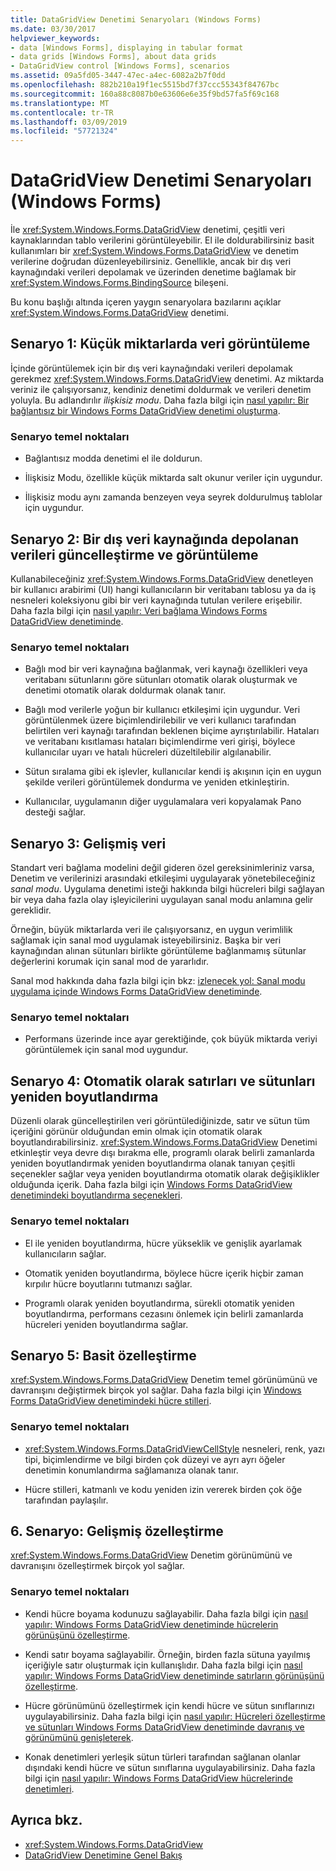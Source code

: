 ```yaml
---
title: DataGridView Denetimi Senaryoları (Windows Forms)
ms.date: 03/30/2017
helpviewer_keywords:
- data [Windows Forms], displaying in tabular format
- data grids [Windows Forms], about data grids
- DataGridView control [Windows Forms], scenarios
ms.assetid: 09a5fd05-3447-47ec-a4ec-6082a2b7f0dd
ms.openlocfilehash: 882b210a19f1ec5515bd7f37ccc55343f84767bc
ms.sourcegitcommit: 160a88c8087b0e63606e6e35f9bd57fa5f69c168
ms.translationtype: MT
ms.contentlocale: tr-TR
ms.lasthandoff: 03/09/2019
ms.locfileid: "57721324"
---
```

# <a name="datagridview-control-scenarios-windows-forms"></a>DataGridView Denetimi Senaryoları (Windows Forms)
İle <xref:System.Windows.Forms.DataGridView> denetimi, çeşitli veri kaynaklarından tablo verilerini görüntüleyebilir. El ile doldurabilirsiniz basit kullanımları bir <xref:System.Windows.Forms.DataGridView> ve denetim verilerine doğrudan düzenleyebilirsiniz. Genellikle, ancak bir dış veri kaynağındaki verileri depolamak ve üzerinden denetime bağlamak bir <xref:System.Windows.Forms.BindingSource> bileşeni.  
  
 Bu konu başlığı altında içeren yaygın senaryolara bazılarını açıklar <xref:System.Windows.Forms.DataGridView> denetimi.  
  
## <a name="scenario-1-displaying-small-amounts-of-data"></a>Senaryo 1: Küçük miktarlarda veri görüntüleme  
 İçinde görüntülemek için bir dış veri kaynağındaki verileri depolamak gerekmez <xref:System.Windows.Forms.DataGridView> denetimi. Az miktarda veriniz ile çalışıyorsanız, kendiniz denetimi doldurmak ve verileri denetim yoluyla. Bu adlandırılır *ilişkisiz modu*. Daha fazla bilgi için [nasıl yapılır: Bir bağlantısız bir Windows Forms DataGridView denetimi oluşturma](how-to-create-an-unbound-windows-forms-datagridview-control.md).  
  
### <a name="scenario-key-points"></a>Senaryo temel noktaları  
  
-   Bağlantısız modda denetimi el ile doldurun.  
  
-   İlişkisiz Modu, özellikle küçük miktarda salt okunur veriler için uygundur.  
  
-   İlişkisiz modu aynı zamanda benzeyen veya seyrek doldurulmuş tablolar için uygundur.  
  
## <a name="scenario-2-viewing-and-updating-data-stored-in-an-external-data-source"></a>Senaryo 2: Bir dış veri kaynağında depolanan verileri güncelleştirme ve görüntüleme  
 Kullanabileceğiniz <xref:System.Windows.Forms.DataGridView> denetleyen bir kullanıcı arabirimi (UI) hangi kullanıcıların bir veritabanı tablosu ya da iş nesneleri koleksiyonu gibi bir veri kaynağında tutulan verilere erişebilir. Daha fazla bilgi için [nasıl yapılır: Veri bağlama Windows Forms DataGridView denetiminde](how-to-bind-data-to-the-windows-forms-datagridview-control.md).  
  
### <a name="scenario-key-points"></a>Senaryo temel noktaları  
  
-   Bağlı mod bir veri kaynağına bağlanmak, veri kaynağı özellikleri veya veritabanı sütunlarını göre sütunları otomatik olarak oluşturmak ve denetimi otomatik olarak doldurmak olanak tanır.  
  
-   Bağlı mod verilerle yoğun bir kullanıcı etkileşimi için uygundur. Veri görüntülenmek üzere biçimlendirilebilir ve veri kullanıcı tarafından belirtilen veri kaynağı tarafından beklenen biçime ayrıştırılabilir. Hataları ve veritabanı kısıtlaması hataları biçimlendirme veri girişi, böylece kullanıcılar uyarı ve hatalı hücreleri düzeltilebilir algılanabilir.  
  
-   Sütun sıralama gibi ek işlevler, kullanıcılar kendi iş akışının için en uygun şekilde verileri görüntülemek dondurma ve yeniden etkinleştirin.  
  
-   Kullanıcılar, uygulamanın diğer uygulamalara veri kopyalamak Pano desteği sağlar.  
  
## <a name="scenario-3-advanced-data"></a>Senaryo 3: Gelişmiş veri  
 Standart veri bağlama modelini değil gideren özel gereksinimleriniz varsa, Denetim ve verilerinizi arasındaki etkileşimi uygulayarak yönetebileceğiniz *sanal modu*. Uygulama denetimi isteği hakkında bilgi hücreleri bilgi sağlayan bir veya daha fazla olay işleyicilerini uygulayan sanal modu anlamına gelir gereklidir.  
  
 Örneğin, büyük miktarlarda veri ile çalışıyorsanız, en uygun verimlilik sağlamak için sanal mod uygulamak isteyebilirsiniz. Başka bir veri kaynağından alınan sütunları birlikte görüntüleme bağlanmamış sütunlar değerlerini korumak için sanal mod de yararlıdır.  
  
 Sanal mod hakkında daha fazla bilgi için bkz: [izlenecek yol: Sanal modu uygulama içinde Windows Forms DataGridView denetiminde](implementing-virtual-mode-wf-datagridview-control.md).  
  
### <a name="scenario-key-points"></a>Senaryo temel noktaları  
  
-   Performans üzerinde ince ayar gerektiğinde, çok büyük miktarda veriyi görüntülemek için sanal mod uygundur.  
  
## <a name="scenario-4-automatically-resizing-rows-and-columns"></a>Senaryo 4: Otomatik olarak satırları ve sütunları yeniden boyutlandırma  
 Düzenli olarak güncelleştirilen veri görüntülediğinizde, satır ve sütun tüm içeriğini görünür olduğundan emin olmak için otomatik olarak boyutlandırabilirsiniz. <xref:System.Windows.Forms.DataGridView> Denetimi etkinleştir veya devre dışı bırakma elle, programlı olarak belirli zamanlarda yeniden boyutlandırmak yeniden boyutlandırma olanak tanıyan çeşitli seçenekler sağlar veya yeniden boyutlandırma otomatik olarak değişiklikler olduğunda içerik. Daha fazla bilgi için [Windows Forms DataGridView denetimindeki boyutlandırma seçenekleri](sizing-options-in-the-windows-forms-datagridview-control.md).  
  
### <a name="scenario-key-points"></a>Senaryo temel noktaları  
  
-   El ile yeniden boyutlandırma, hücre yükseklik ve genişlik ayarlamak kullanıcıların sağlar.  
  
-   Otomatik yeniden boyutlandırma, böylece hücre içerik hiçbir zaman kırpılır hücre boyutlarını tutmanızı sağlar.  
  
-   Programlı olarak yeniden boyutlandırma, sürekli otomatik yeniden boyutlandırma, performans cezasını önlemek için belirli zamanlarda hücreleri yeniden boyutlandırma sağlar.  
  
## <a name="scenario-5-simple-customization"></a>Senaryo 5: Basit özelleştirme  
 <xref:System.Windows.Forms.DataGridView> Denetim temel görünümünü ve davranışını değiştirmek birçok yol sağlar. Daha fazla bilgi için [Windows Forms DataGridView denetimindeki hücre stilleri](cell-styles-in-the-windows-forms-datagridview-control.md).  
  
### <a name="scenario-key-points"></a>Senaryo temel noktaları  
  
-   <xref:System.Windows.Forms.DataGridViewCellStyle> nesneleri, renk, yazı tipi, biçimlendirme ve bilgi birden çok düzeyi ve ayrı ayrı öğeler denetimin konumlandırma sağlamanıza olanak tanır.  
  
-   Hücre stilleri, katmanlı ve kodu yeniden izin vererek birden çok öğe tarafından paylaşılır.  
  
## <a name="scenario-6-advanced-customization"></a>6. Senaryo: Gelişmiş özelleştirme  
 <xref:System.Windows.Forms.DataGridView> Denetim görünümünü ve davranışını özelleştirmek birçok yol sağlar.  
  
### <a name="scenario-key-points"></a>Senaryo temel noktaları  
  
-   Kendi hücre boyama kodunuzu sağlayabilir. Daha fazla bilgi için [nasıl yapılır: Windows Forms DataGridView denetiminde hücrelerin görünüşünü özelleştirme](customize-the-appearance-of-cells-in-the-datagrid.md).  
  
-   Kendi satır boyama sağlayabilir. Örneğin, birden fazla sütuna yayılmış içeriğiyle satır oluşturmak için kullanışlıdır. Daha fazla bilgi için [nasıl yapılır: Windows Forms DataGridView denetiminde satırların görünüşünü özelleştirme](customize-the-appearance-of-rows-in-the-datagrid.md).  
  
-   Hücre görünümünü özelleştirmek için kendi hücre ve sütun sınıflarınızı uygulayabilirsiniz. Daha fazla bilgi için [nasıl yapılır: Hücreleri özelleştirme ve sütunları Windows Forms DataGridView denetiminde davranış ve görünümünü genişleterek](customize-cells-and-columns-in-the-datagrid-by-extending-behavior.md).  
  
-   Konak denetimleri yerleşik sütun türleri tarafından sağlanan olanlar dışındaki kendi hücre ve sütun sınıflarına uygulayabilirsiniz. Daha fazla bilgi için [nasıl yapılır: Windows Forms DataGridView hücrelerinde denetimleri](how-to-host-controls-in-windows-forms-datagridview-cells.md).  
  
## <a name="see-also"></a>Ayrıca bkz.
- <xref:System.Windows.Forms.DataGridView>
- [DataGridView Denetimine Genel Bakış](datagridview-control-overview-windows-forms.md)
